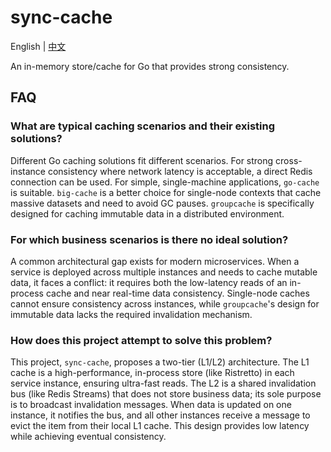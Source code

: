 # sync-cache

English | [中文](README_zh.md)

An in-memory store/cache for Go that provides strong consistency.

## FAQ

### What are typical caching scenarios and their existing solutions?

Different Go caching solutions fit different scenarios. For strong cross-instance consistency where network latency is acceptable, a direct Redis connection can be used. For simple, single-machine applications, `go-cache` is suitable. `big-cache` is a better choice for single-node contexts that cache massive datasets and need to avoid GC pauses. `groupcache` is specifically designed for caching immutable data in a distributed environment.

### For which business scenarios is there no ideal solution?

A common architectural gap exists for modern microservices. When a service is deployed across multiple instances and needs to cache mutable data, it faces a conflict: it requires both the low-latency reads of an in-process cache and near real-time data consistency. Single-node caches cannot ensure consistency across instances, while `groupcache`'s design for immutable data lacks the required invalidation mechanism.

### How does this project attempt to solve this problem?

This project, `sync-cache`, proposes a two-tier (L1/L2) architecture. The L1 cache is a high-performance, in-process store (like Ristretto) in each service instance, ensuring ultra-fast reads. The L2 is a shared invalidation bus (like Redis Streams) that does not store business data; its sole purpose is to broadcast invalidation messages. When data is updated on one instance, it notifies the bus, and all other instances receive a message to evict the item from their local L1 cache. This design provides low latency while achieving eventual consistency.